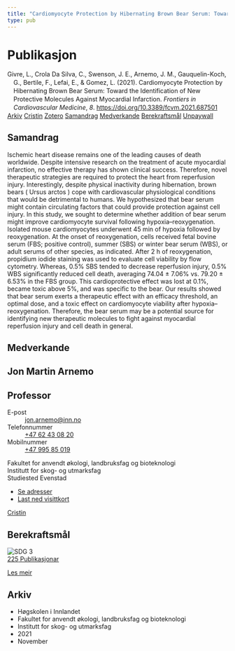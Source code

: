 ```yaml
---
title: "Cardiomyocyte Protection by Hibernating Brown Bear Serum: Toward the Identification of New Protective Molecules Against Myocardial Infarction"
type: pub
---
```

<h1>Publikasjon</h1>
<article id="csl-bib-container-B5DUW8F6" class="csl-bib-container">
  <div class="csl-bib-body" style="line-height: 1.35; padding-left: 1em; text-indent:-1em;">
  <div class="csl-entry">Givre, L., Crola Da Silva, C., Swenson, J. E., Arnemo, J. M., Gauquelin-Koch, G., Bertile, F., Lefai, E., &amp; Gomez, L. (2021). Cardiomyocyte Protection by Hibernating Brown Bear Serum: Toward the Identification of New Protective Molecules Against Myocardial Infarction. <i>Frontiers in Cardiovascular Medicine</i>, <i>8</i>. <a href="https://doi.org/10.3389/fcvm.2021.687501">https://doi.org/10.3389/fcvm.2021.687501</a></div>
</div>
  <div class="csl-bib-buttons">
    <a href="#taxonomy-article-B5DUW8F6" class="csl-bib-button">Arkiv</a>
    <a href="https://app.cristin.no/results/show.jsf?id=1956126" alt="Cristin URL" class="csl-bib-button">Cristin</a>
    <a href="http://zotero.org/groups/5022929/items/B5DUW8F6" alt="Zotero URL" class="csl-bib-button">Zotero</a>
    <a href="#abstract-article-B5DUW8F6" class="csl-bib-button">Samandrag</a>
    <a href="#contributors-article-B5DUW8F6" class="csl-bib-button">Medverkande</a>
    <a href="#sdg-article-B5DUW8F6" class="csl-bib-button">Berekraftsmål</a>
    <a href="https://www.frontiersin.org/articles/10.3389/fcvm.2021.687501/pdf" class="csl-bib-button">Unpaywall</a>
  </div>
  <div id="csl-bib-meta-container-B5DUW8F6"></div>
</article>
<div id="csl-bib-meta-B5DUW8F6" class="csl-bib-meta">
  <article id="abstract-article-B5DUW8F6" class="abstract-article">
    <h1>Samandrag</h1>
    Ischemic heart disease remains one of the leading causes of death worldwide. Despite intensive research on the treatment of acute myocardial infarction, no effective therapy has shown clinical success. Therefore, novel therapeutic strategies are required to protect the heart from reperfusion injury. Interestingly, despite physical inactivity during hibernation, brown bears ( Ursus arctos ) cope with cardiovascular physiological conditions that would be detrimental to humans. We hypothesized that bear serum might contain circulating factors that could provide protection against cell injury. In this study, we sought to determine whether addition of bear serum might improve cardiomyocyte survival following hypoxia–reoxygenation. Isolated mouse cardiomyocytes underwent 45 min of hypoxia followed by reoxygenation. At the onset of reoxygenation, cells received fetal bovine serum (FBS; positive control), summer (SBS) or winter bear serum (WBS), or adult serums of other species, as indicated. After 2 h of reoxygenation, propidium iodide staining was used to evaluate cell viability by flow cytometry. Whereas, 0.5% SBS tended to decrease reperfusion injury, 0.5% WBS significantly reduced cell death, averaging 74.04 ± 7.06% vs. 79.20 ± 6.53% in the FBS group. This cardioprotective effect was lost at 0.1%, became toxic above 5%, and was specific to the bear. Our results showed that bear serum exerts a therapeutic effect with an efficacy threshold, an optimal dose, and a toxic effect on cardiomyocyte viability after hypoxia–reoxygenation. Therefore, the bear serum may be a potential source for identifying new therapeutic molecules to fight against myocardial reperfusion injury and cell death in general.
  </article>
  <article id="contributors-article-B5DUW8F6" class="contributors-article">
    <h1>Medverkande</h1>
    <div class="personas">
<div class="vrtx-hinn-person-card">
<div class="photo">
<i class="lar la-user-circle missing-person"></i>
</div>
<div class="info">
<hgroup><h1>Jon Martin Arnemo</h1>
<h2>Professor</h2>
</hgroup><dl>
<dt>E-post</dt>
<dd>
<a href="mailto:jon.arnemo@inn.no">jon.arnemo@inn.no</a>
</dd>
<dt>Telefonnummer</dt>
<dd><a href="tel:+4762430820">
+47 62 43 08 20
</a></dd>
<dt>Mobilnummer</dt>
<dd><a href="tel:+4799585019">
+47 995 85 019
</a></dd>
</dl>
<p>
Fakultet for anvendt økologi, landbruksfag og bioteknologi<br>
Institutt for skog- og utmarksfag<br>
Studiested Evenstad
</p>
<ul class="vrtx-hinn-links">
<li><a href="https://www.inn.no/finn-en-ansatt/jon-arnemo.html#vrtx-hinn-addresses">Se adresser</a></li>
<li><a href="https://www.inn.no/finn-en-ansatt/jon-arnemo.html?vrtx=vcf">Last ned visittkort</a></li>
</ul>
</div>
</div>
<a href="https://app.cristin.no/persons/show.jsf?id=328246" alt="Cristin URL" class="personas-cristin">Cristin</a>
</div>
  </article>
  <article id="sdg-article-B5DUW8F6" class="sdg-article">
    <h1>Berekraftsmål</h1>
    <div class="sdg-container"><div id="sdg3" class="sdg">
<img src="{{< params subfolder >}}images/sdg/sdg03_no.png" class="image" alt="SDG 3">
<div class="sdg-overlay">
<a href="{{< params subfolder >}}no/archive/?sdg=3#archive" class="sdg-publication-count"><span>225</span> Publikasjonar</a>
<p><a href="https://www.fn.no/om-fn/fns-baerekraftsmaal/god-helse-og-livskvalitet?lang=nno-NO" class="sdg-read-more">Les meir</a></p>
</div>
</div></div>
  </article>
  <article id="taxonomy-article-B5DUW8F6" class="taxonomy-article">
    <h1>Arkiv</h1>
    <ul>
      <li>Høgskolen i Innlandet</li>
      <li>Fakultet for anvendt økologi, landbruksfag og bioteknologi</li>
      <li>Institutt for skog- og utmarksfag</li>
      <li>2021</li>
      <li>November</li>
    </ul>
  </article>
</div>
